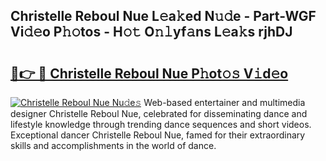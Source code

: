 ## Christelle Reboul Nue L𝚎a𝚔ed N𝚞𝚍e - Part-WGF Vi𝚍𝚎o P𝚑𝚘tos - H𝚘𝚝 O𝚗𝚕yf𝚊ns L𝚎a𝚔s rjhDJ

# <h2><a href="http://kf4i5a.oniu.top/?m=Christelle+Reboul+Nue">🔗👉 🔴 Christelle Reboul Nue P𝚑ot𝚘𝚜 V𝚒d𝚎o</a></h2>

[![Christelle Reboul Nue Nu𝚍e𝚜](https://i.imgur.com/0qMVB7G.gif)](http://kf4i5a.oniu.top/?m=Christelle+Reboul+Nue)
Web-based entertainer and multimedia designer Christelle Reboul Nue, celebrated for disseminating dance and lifestyle knowledge through trending dance sequences and short videos. Exceptional dancer Christelle Reboul Nue, famed for their extraordinary skills and accomplishments in the world of dance.  
